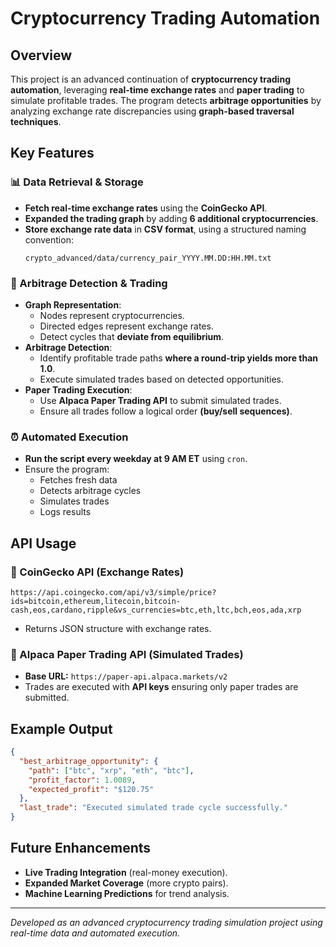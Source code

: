 # Cryptocurrency Trading Automation

## Overview

This project is an advanced continuation of **cryptocurrency trading automation**, leveraging **real-time exchange rates** and **paper trading** to simulate profitable trades. The program detects **arbitrage opportunities** by analyzing exchange rate discrepancies using **graph-based traversal techniques**.

## Key Features

### 📊 Data Retrieval & Storage

- **Fetch real-time exchange rates** using the **CoinGecko API**.
- **Expanded the trading graph** by adding **6 additional cryptocurrencies**.
- **Store exchange rate data** in **CSV format**, using a structured naming convention:
  ```plaintext
  crypto_advanced/data/currency_pair_YYYY.MM.DD:HH.MM.txt
  ```

### 🔎 Arbitrage Detection & Trading

- **Graph Representation**:
  - Nodes represent cryptocurrencies.
  - Directed edges represent exchange rates.
  - Detect cycles that **deviate from equilibrium**.
- **Arbitrage Detection**:
  - Identify profitable trade paths **where a round-trip yields more than 1.0**.
  - Execute simulated trades based on detected opportunities.
- **Paper Trading Execution**:
  - Use **Alpaca Paper Trading API** to submit simulated trades.
  - Ensure all trades follow a logical order **(buy/sell sequences)**.

### ⏰ Automated Execution

- **Run the script every weekday at 9 AM ET** using `cron`.
- Ensure the program:
  - Fetches fresh data
  - Detects arbitrage cycles
  - Simulates trades
  - Logs results

## API Usage

### 🔗 CoinGecko API (Exchange Rates)

```plaintext
https://api.coingecko.com/api/v3/simple/price?ids=bitcoin,ethereum,litecoin,bitcoin-cash,eos,cardano,ripple&vs_currencies=btc,eth,ltc,bch,eos,ada,xrp
```

- Returns JSON structure with exchange rates.

### 📑 Alpaca Paper Trading API (Simulated Trades)

- **Base URL:** `https://paper-api.alpaca.markets/v2`
- Trades are executed with **API keys** ensuring only paper trades are submitted.

## Example Output

```json
{
  "best_arbitrage_opportunity": {
    "path": ["btc", "xrp", "eth", "btc"],
    "profit_factor": 1.0089,
    "expected_profit": "$120.75"
  },
  "last_trade": "Executed simulated trade cycle successfully."
}
```

## Future Enhancements

- **Live Trading Integration** (real-money execution).
- **Expanded Market Coverage** (more crypto pairs).
- **Machine Learning Predictions** for trend analysis.

---

*Developed as an advanced cryptocurrency trading simulation project using real-time data and automated execution.*

